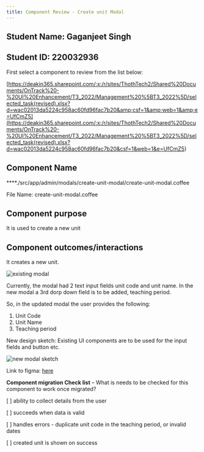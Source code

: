 ```yaml
---
title: Component Review - Create unit Modal
---
```


## Student Name: Gaganjeet Singh

## Student ID: 220032936

First select a component to review from the list below:

[https://deakin365.sharepoint.com/:x:/r/sites/ThothTech2/Shared%20Documents/OnTrack%20-%20UI%20Enhancement/T3_2022/Management%20%5BT3_2022%5D/selected_task(revised).xlsx?d=wac02013da5224c958ac60fd96fac7b20&amp;csf=1&amp;web=1&amp;e=UfCmZ5](<https://deakin365.sharepoint.com/:x:/r/sites/ThothTech2/Shared%20Documents/OnTrack%20-%20UI%20Enhancement/T3_2022/Management%20%5BT3_2022%5D/selected_task(revised).xlsx?d=wac02013da5224c958ac60fd96fac7b20&csf=1&web=1&e=UfCmZ5>)

## Component Name

\*\*\*\*./src/app/admin/modals/create-unit-modal/create-unit-modal.coffee

File Name: create-unit-modal.coffee

## Component purpose

It is used to create a new unit

## Component outcomes/interactions

It creates a new unit.

![existing modal](/Image/ComponentReviewCreateUnitModal.png)

Currently, the modal had 2 text input fields unit code and unit name. In the new
modal a 3rd dorp down field is to be added, teaching period.

So, in the updated modal the user provides the following:

1. Unit Code
2. Unit Name
3. Teaching period

New design sketch: Existing UI components are to be used for the input fields
and button etc.

![new modal sketch](/Image/ComponentReviewCreateUnitModal.png)

Link to figma:
[here](<https://www.figma.com/file/yv8tVzvOfoxmYCugxqHkK1/Material-Design-2-UI-Kit-(Community)?node-id=80873-1307&t=09VKMykq65Jcgpr9-0>)

**Component migration Check list** – What is needs to be checked for this
component to work once migrated?

[ ] ability to collect details from the user

[ ] succeeds when data is valid

[ ] handles errors - duplicate unit code in the teaching period, or invalid dates

[ ] created unit is shown on success
